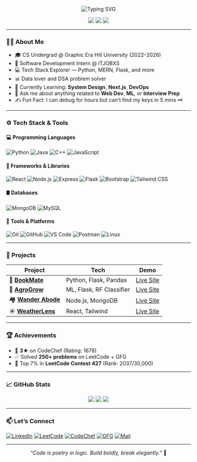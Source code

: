 <!-- Banner -->
<p align="center">
  <img 
    src="https://readme-typing-svg.demolab.com?font=Fira+Code&size=24&duration=3000&pause=1000&center=true&vCenter=true&multiline=true&width=900&height=100&lines=Hi+%F0%9F%91%8B%2C+I'm+Rohit+Rana;Software+Engineer+%7C+Full-Stack+Developer;Tech+Enthusiast+%7C+Problem+Solver" 
    alt="Typing SVG" 
  />
</p>


<p align="center">
  <img src="https://img.shields.io/github/followers/Rohit15504?label=Followers&style=social" />
  <img src="https://komarev.com/ghpvc/?username=Rohit15504&label=Profile+Views&color=blue" />
  <img src="https://img.shields.io/github/stars/Rohit15504?style=social" />
</p>

---

### 🙋‍♂️ About Me

- 🎓 CS Undergrad @ Graphic Era Hill University (2022–2026)
- 🔧 Software Development Intern @ ITJOBXS
- 💻 Tech Stack Explorer — Python, MERN, Flask, and more
- 📊 Data lover and DSA problem solver
- 🌱 Currently Learning: **System Design**, **Next.js**, **DevOps**
- 💬 Ask me about anything related to **Web Dev**, **ML**, or **Interview Prep**
- ✍️ Fun Fact: I can debug for hours but can’t find my keys in 5 mins 🗝️

---

### ⚙️ Tech Stack & Tools

#### 💻 Programming Languages
![Python](https://img.shields.io/badge/-Python-05122A?style=flat&logo=python)
![Java](https://img.shields.io/badge/-Java-05122A?style=flat&logo=openjdk)
![C++](https://img.shields.io/badge/-C++-05122A?style=flat&logo=c%2B%2B)
![JavaScript](https://img.shields.io/badge/-JavaScript-05122A?style=flat&logo=javascript)

#### 🧩 Frameworks & Libraries
![React](https://img.shields.io/badge/-React-05122A?style=flat&logo=react)
![Node.js](https://img.shields.io/badge/-Node.js-05122A?style=flat&logo=node.js)
![Express](https://img.shields.io/badge/-Express.js-05122A?style=flat&logo=express)
![Flask](https://img.shields.io/badge/-Flask-05122A?style=flat&logo=flask)
![Bootstrap](https://img.shields.io/badge/-Bootstrap-05122A?style=flat&logo=bootstrap)
![Tailwind CSS](https://img.shields.io/badge/-TailwindCSS-05122A?style=flat&logo=tailwind-css)

#### 🛢️ Databases
![MongoDB](https://img.shields.io/badge/-MongoDB-05122A?style=flat&logo=mongodb)
![MySQL](https://img.shields.io/badge/-MySQL-05122A?style=flat&logo=mysql)

#### 🔧 Tools & Platforms
![Git](https://img.shields.io/badge/-Git-05122A?style=flat&logo=git)
![GitHub](https://img.shields.io/badge/-GitHub-05122A?style=flat&logo=github)
![VS Code](https://img.shields.io/badge/-VSCode-05122A?style=flat&logo=visual-studio-code)
![Postman](https://img.shields.io/badge/-Postman-05122A?style=flat&logo=postman)
![Linux](https://img.shields.io/badge/-Linux-05122A?style=flat&logo=linux)

---

### 🚀 Projects

| Project | Tech | Demo |
|--------|------|------|
| 🔖 **[BookMate](https://github.com/Rohit15504/BookMate--Book-Recommender-System)** | Python, Flask, Pandas | [Live Site](https://bookmate-book-recommender-system.onrender.com) |
| 🌾 **[AgroGrow](https://github.com/Rohit15504/AgroGrow---Crop-Predictions-System)** | ML, Flask, RF Classifier | [Live Site](https://agrogrow-crop-predictions-system.onrender.com) |
| 🏘️ **[Wander Abode](https://github.com/Rohit15504/Wander_Abode)** | Node.js, MongoDB | [Live Site](https://wander-abode.onrender.com/listings) |
| ☀️ **[WeatherLens](https://github.com/Rohit15504/WeatherLens-React-Weather-application)** | React, Tailwind | [Live Site](https://weatherlens-react-weather-application.onrender.com) |

---

### 🏆 Achievements

- 🥉 **3★** on CodeChef (Rating: 1678)
- ✅ Solved **250+ problems** on LeetCode + GFG
- 🏅 Top 7% in **LeetCode Contest 427** (Rank: 2037/30,000)

---

### 📈 GitHub Stats

<p align="center">
  <img src="https://github-readme-stats.vercel.app/api?username=Rohit15504&show_icons=true&theme=tokyonight&hide=stars,prs" />
  <img src="https://github-readme-streak-stats.herokuapp.com/?user=Rohit15504&theme=tokyonight" />
  <img src="https://github-readme-stats.vercel.app/api/top-langs/?username=Rohit15504&layout=compact&theme=tokyonight" />
</p>

---

### 📫 Let’s Connect

[![LinkedIn](https://img.shields.io/badge/-Rohit%20Rana-blue?style=flat-square&logo=Linkedin&logoColor=white&link=https://linkedin.com/in/rohit-rana-b6809b1a6)](https://linkedin.com/in/rohit-rana-b6809b1a6)
[![LeetCode](https://img.shields.io/badge/-LeetCode-orange?style=flat-square&logo=LeetCode&logoColor=white)](https://leetcode.com/u/Rohit-Rana/)
[![CodeChef](https://img.shields.io/badge/-CodeChef-5B4638?style=flat-square&logo=codechef&logoColor=white)](https://www.codechef.com/users/rohit_rana_1)
[![GFG](https://img.shields.io/badge/-GeeksforGeeks-2F8D46?style=flat-square&logo=GeeksforGeeks&logoColor=white)](https://www.geeksforgeeks.org/user/rohitradejz/)
[![Mail](https://img.shields.io/badge/-rohitrana7457@gmail.com-c14438?style=flat-square&logo=Gmail&logoColor=white)](mailto:rohitrana7457@gmail.com)

---

<p align="center">
  <i>“Code is poetry in logic. Build boldly, break elegantly.”</i> 🚀
</p>
